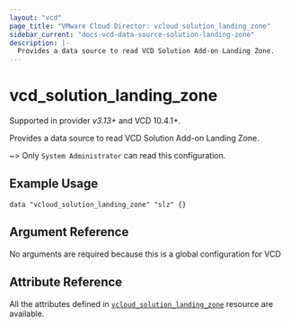 ```yaml
---
layout: "vcd"
page_title: "VMware Cloud Director: vcloud_solution_landing_zone"
sidebar_current: "docs-vcd-data-source-solution-landing-zone"
description: |-
  Provides a data source to read VCD Solution Add-on Landing Zone.
---
```


# vcd\_solution\_landing\_zone

Supported in provider *v3.13+* and VCD 10.4.1+.

Provides a data source to read VCD Solution Add-on Landing Zone.

~> Only `System Administrator` can read this configuration.

## Example Usage

```hcl
data "vcloud_solution_landing_zone" "slz" {}
```

## Argument Reference

No arguments are required because this is a global configuration for VCD

## Attribute Reference

All the attributes defined in
[`vcloud_solution_landing_zone`](/providers/vmware/vcd/latest/docs/resources/solution_landing_zone)
resource are available.
